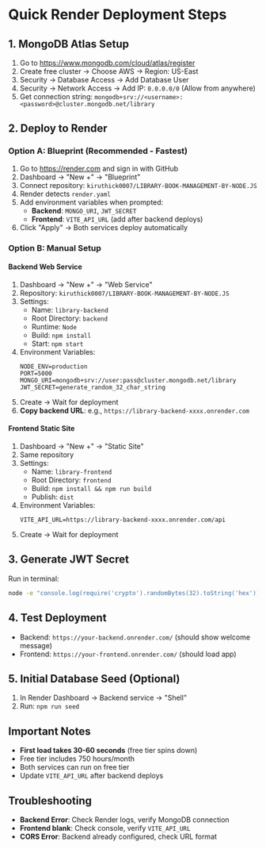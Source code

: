 # Quick Render Deployment Steps

## 1. MongoDB Atlas Setup
1. Go to https://www.mongodb.com/cloud/atlas/register
2. Create free cluster → Choose AWS → Region: US-East
3. Security → Database Access → Add Database User
4. Security → Network Access → Add IP: `0.0.0.0/0` (Allow from anywhere)
5. Get connection string: `mongodb+srv://<username>:<password>@cluster.mongodb.net/library`

## 2. Deploy to Render

### Option A: Blueprint (Recommended - Fastest)
1. Go to https://render.com and sign in with GitHub
2. Dashboard → "New +" → "Blueprint"
3. Connect repository: `kiruthick0007/LIBRARY-BOOK-MANAGEMENT-BY-NODE.JS`
4. Render detects `render.yaml`
5. Add environment variables when prompted:
   - **Backend**: `MONGO_URI`, `JWT_SECRET`
   - **Frontend**: `VITE_API_URL` (add after backend deploys)
6. Click "Apply" → Both services deploy automatically

### Option B: Manual Setup

#### Backend Web Service
1. Dashboard → "New +" → "Web Service"
2. Repository: `kiruthick0007/LIBRARY-BOOK-MANAGEMENT-BY-NODE.JS`
3. Settings:
   - Name: `library-backend`
   - Root Directory: `backend`
   - Runtime: `Node`
   - Build: `npm install`
   - Start: `npm start`
4. Environment Variables:
   ```
   NODE_ENV=production
   PORT=5000
   MONGO_URI=mongodb+srv://user:pass@cluster.mongodb.net/library
   JWT_SECRET=generate_random_32_char_string
   ```
5. Create → Wait for deployment
6. **Copy backend URL**: e.g., `https://library-backend-xxxx.onrender.com`

#### Frontend Static Site
1. Dashboard → "New +" → "Static Site"
2. Same repository
3. Settings:
   - Name: `library-frontend`
   - Root Directory: `frontend`
   - Build: `npm install && npm run build`
   - Publish: `dist`
4. Environment Variables:
   ```
   VITE_API_URL=https://library-backend-xxxx.onrender.com/api
   ```
5. Create → Wait for deployment

## 3. Generate JWT Secret
Run in terminal:
```bash
node -e "console.log(require('crypto').randomBytes(32).toString('hex'))"
```

## 4. Test Deployment
- Backend: `https://your-backend.onrender.com/` (should show welcome message)
- Frontend: `https://your-frontend.onrender.com/` (should load app)

## 5. Initial Database Seed (Optional)
1. In Render Dashboard → Backend service → "Shell"
2. Run: `npm run seed`

## Important Notes
- **First load takes 30-60 seconds** (free tier spins down)
- Free tier includes 750 hours/month
- Both services can run on free tier
- Update `VITE_API_URL` after backend deploys

## Troubleshooting
- **Backend Error**: Check Render logs, verify MongoDB connection
- **Frontend blank**: Check console, verify `VITE_API_URL`
- **CORS Error**: Backend already configured, check URL format

